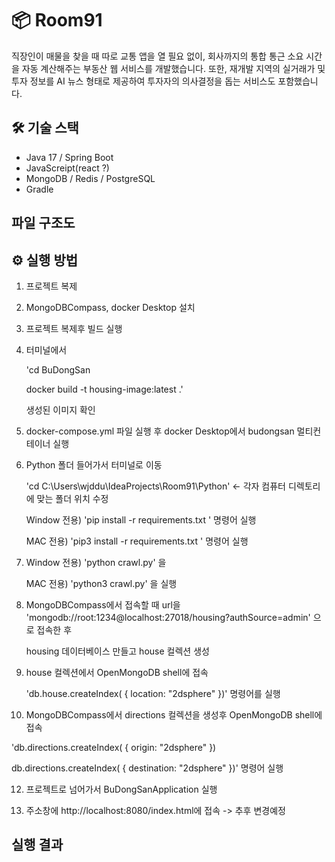 # 📦 Room91

직장인이 매물을 찾을 때 따로 교통 앱을 열 필요 없이, 회사까지의 통합 통근 소요 시간을 자동 계산해주는 부동산 웹 서비스를 개발했습니다.
또한, 재개발 지역의 실거래가 및 투자 정보를 AI 뉴스 형태로 제공하여 투자자의 의사결정을 돕는 서비스도 포함했습니다.

## 🛠 기술 스택
- Java 17 / Spring Boot
- JavaScreipt(react ?)
- MongoDB / Redis / PostgreSQL
- Gradle

## 파일 구조도



## ⚙️ 실행 방법

1. 프로젝트 복제

2. MongoDBCompass, docker Desktop 설치

3. 프로젝트 복제후 빌드 실행

4. 터미널에서 

   'cd BuDongSan 

   docker build -t housing-image:latest .'

   생성된 이미지 확인

6. docker-compose.yml 파일 실행 후 docker Desktop에서 budongsan 멀티컨테이너 실행

7. Python 폴더 들어가서 터미널로 이동

   'cd C:\Users\wjddu\IdeaProjects\Room91\Python' <- 각자 컴퓨터 디렉토리에 맞는 폴더 위치 수정
   
   Window 전용) 'pip install -r requirements.txt ' 명령어 실행

   MAC 전용) 'pip3 install -r requirements.txt ' 명령어 실행

8. Window 전용) 'python crawl.py' 을

   MAC 전용) 'python3 crawl.py' 을 실행

9. MongoDBCompass에서 접속할 때 url을 'mongodb://root:1234@localhost:27018/housing?authSource=admin' 으로 접속한 후 

    housing 데이터베이스 만들고 house 컬렉션 생성

10. house 컬렉션에서  OpenMongoDB shell에 접속

    'db.house.createIndex( { location: "2dsphere" })' 명령어를 실행

11. MongoDBCompass에서 directions 컬렉션을 생성후 OpenMongoDB shell에 접속
   
   'db.directions.createIndex( { origin: "2dsphere" })
   
   db.directions.createIndex( { destination: "2dsphere" })' 
   명령어 실행

12. 프로젝트로 넘어가서 BuDongSanApplication 실행

13. 주소창에 http://localhost:8080/index.html에 접속 -> 추후 변경예정
   
## 실행 결과
